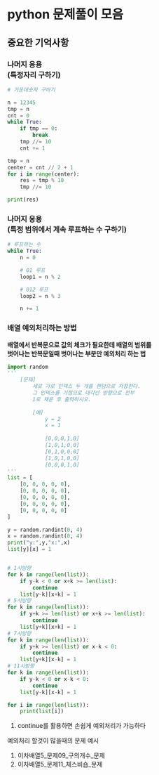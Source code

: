 # python 문제풀이 모음
## 중요한 기억사항
### 나머지 응용<br>(특정자리 구하기)
```python
# 가운데숫자 구하기

n = 12345
tmp = n
cnt = 0
while True:
    if tmp == 0:
        break
    tmp //= 10
    cnt += 1

tmp = n
center = cnt // 2 + 1
for i in range(center):
    res = tmp % 10
    tmp //= 10

print(res)
```

### 나머지 응용<br>(특정 범위에서 계속 루프하는 수 구하기)
```python
# 루프하는 수 
while True:
    n = 0

    # 01 루프
    loop1 = n % 2

    # 012 루프
    loop2 = n % 3

    n += 1
```


### 배열 예외처리하는 방법
<b>배열에서 반복문으로 값의 체크가 필요한데 배열의 범위를<br>벗어나는 반복문일때 벗어나는 부분만 예외처리 하는 법</b>
  
```python
import random
'''
	[문제]
		세로 가로 인덱스 두 개를 랜덤으로 저장한다. 
		그 인덱스를 기점으로 대각선 방향으로 전부 
        1로 채운 후 출력하시오.
		    
		[예]
			y = 2
			x = 1
		    	
			[0,0,0,1,0]
			[1,0,1,0,0]
			[0,1,0,0,0]
			[1,0,1,0,0]
			[0,0,0,1,0]
'''
list = [
	[0, 0, 0, 0, 0],
	[0, 0, 0, 0, 0],
	[0, 0, 0, 0, 0],
	[0, 0, 0, 0, 0],
	[0, 0, 0, 0, 0]
]

y = random.randint(0, 4)
x = random.randint(0, 4)
print("y:",y,"x:",x)
list[y][x] = 1


# 1시방향
for k in range(len(list)):
	if y-k < 0 or x+k >= len(list):
		continue
	list[y-k][x+k] = 1
# 5시방향
for k in range(len(list)):
	if y+k >= len(list) or x+k >= len(list):
		continue
	list[y+k][x+k] = 1
# 7시방향
for k in range(len(list)):
	if y+k >= len(list) or x-k < 0:
		continue
	list[y+k][x-k] = 1
# 11시방향
for k in range(len(list)):
	if y-k < 0 or x-k < 0:
		continue
	list[y-k][x-k] = 1

for i in range(len(list)):
	print(list[i])
```

1. continue를 활용하면 손쉽게 예외처리가 가능하다
  
예외처리 할것이 많을때의 문제 예시
1. 이차배열5_문제09_구의개수_문제  
2. 이차배열5_문제11_체스비숍_문제